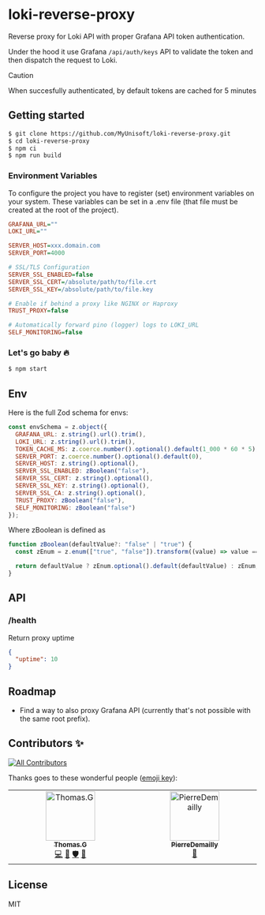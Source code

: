 # loki-reverse-proxy
Reverse proxy for Loki API with proper Grafana API token authentication.

Under the hood it use Grafana `/api/auth/keys` API to validate the token and then dispatch the request to Loki. 

> [!CAUTION]
> When succesfully authenticated, by default tokens are cached for 5 minutes

## Getting started

```bash
$ git clone https://github.com/MyUnisoft/loki-reverse-proxy.git
$ cd loki-reverse-proxy
$ npm ci
$ npm run build
```

### Environment Variables

To configure the project you have to register (set) environment variables on your system. These variables can be set in a .env file (that file must be created at the root of the project).

```ini
GRAFANA_URL=""
LOKI_URL=""

SERVER_HOST=xxx.domain.com
SERVER_PORT=4000

# SSL/TLS Configuration
SERVER_SSL_ENABLED=false
SERVER_SSL_CERT=/absolute/path/to/file.crt
SERVER_SSL_KEY=/absolute/path/to/file.key

# Enable if behind a proxy like NGINX or Haproxy
TRUST_PROXY=false

# Automatically forward pino (logger) logs to LOKI_URL
SELF_MONITORING=false
```

### Let's go baby 🔥

```bash
$ npm start
```

## Env

Here is the full Zod schema for envs:

```js
const envSchema = z.object({
  GRAFANA_URL: z.string().url().trim(),
  LOKI_URL: z.string().url().trim(),
  TOKEN_CACHE_MS: z.coerce.number().optional().default(1_000 * 60 * 5),
  SERVER_PORT: z.coerce.number().optional().default(0),
  SERVER_HOST: z.string().optional(),
  SERVER_SSL_ENABLED: zBoolean("false"),
  SERVER_SSL_CERT: z.string().optional(),
  SERVER_SSL_KEY: z.string().optional(),
  SERVER_SSL_CA: z.string().optional(),
  TRUST_PROXY: zBoolean("false"),
  SELF_MONITORING: zBoolean("false")
});
```

Where zBoolean is defined as
```ts
function zBoolean(defaultValue?: "false" | "true") {
  const zEnum = z.enum(["true", "false"]).transform((value) => value === "true");

  return defaultValue ? zEnum.optional().default(defaultValue) : zEnum;
}
```

## API

### /health

Return proxy uptime

```json
{
  "uptime": 10
}
```

## Roadmap

- Find a way to also proxy Grafana API (currently that's not possible with the same root prefix).

## Contributors ✨

<!-- ALL-CONTRIBUTORS-BADGE:START - Do not remove or modify this section -->
[![All Contributors](https://img.shields.io/badge/all_contributors-2-orange.svg?style=flat-square)](#contributors-)
<!-- ALL-CONTRIBUTORS-BADGE:END -->

Thanks goes to these wonderful people ([emoji key](https://allcontributors.org/docs/en/emoji-key)):

<!-- ALL-CONTRIBUTORS-LIST:START - Do not remove or modify this section -->
<!-- prettier-ignore-start -->
<!-- markdownlint-disable -->
<table>
  <tbody>
    <tr>
      <td align="center" valign="top" width="14.28%"><a href="https://github.com/fraxken"><img src="https://avatars.githubusercontent.com/u/4438263?v=4?s=100" width="100px;" alt="Thomas.G"/><br /><sub><b>Thomas.G</b></sub></a><br /><a href="https://github.com/MyUnisoft/loki-reverse-proxy/commits?author=fraxken" title="Code">💻</a> <a href="https://github.com/MyUnisoft/loki-reverse-proxy/issues?q=author%3Afraxken" title="Bug reports">🐛</a> <a href="#security-fraxken" title="Security">🛡️</a> <a href="https://github.com/MyUnisoft/loki-reverse-proxy/commits?author=fraxken" title="Documentation">📖</a></td>
      <td align="center" valign="top" width="14.28%"><a href="https://github.com/PierreDemailly"><img src="https://avatars.githubusercontent.com/u/39910767?v=4?s=100" width="100px;" alt="PierreDemailly"/><br /><sub><b>PierreDemailly</b></sub></a><br /><a href="https://github.com/MyUnisoft/loki-reverse-proxy/pulls?q=is%3Apr+reviewed-by%3APierreDemailly" title="Reviewed Pull Requests">👀</a></td>
    </tr>
  </tbody>
</table>

<!-- markdownlint-restore -->
<!-- prettier-ignore-end -->

<!-- ALL-CONTRIBUTORS-LIST:END -->

## License

MIT
